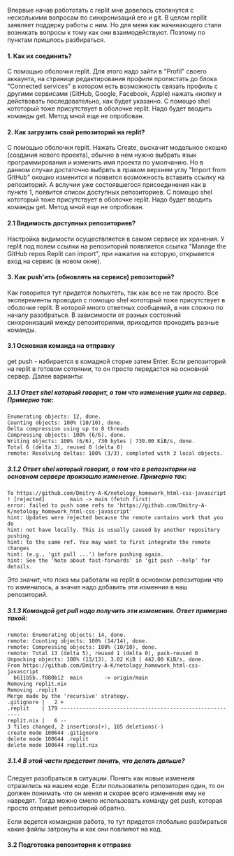 Впервые начав работотать с replit мне довелось столкнутся с несколькими вопросам по синхронизаций его и git.
В целом repllit заявляет поддерку работы с ним. Но для меня как начинающего стали возникать вопросы к тому как они взаимодействуют. Поэтому по пунктам пришлось разбираться.

#### 1. Как их соединить?
С помощью оболочки replit. Для этого надо зайти в "Profil" своего аккаунта, на странице редактирования профиля пролистать до блока "Connected services" в котором есть возможность связать профиль с другими сервисами (GitHub, Google, Facebook, Apple) нажать кнопку и действовать последовательно, как будет указанно.
С помощю shel кототорый тоже присутствует в оболочке replit. Надо будет вводить команды get. Метод мной еще не опробован.

#### 2. Как загрузить свой репозиторий на replit?
С помощью оболочки replit. Нажать Create, выскачит модальное окошко (создания нового проекта), обычно в нем нужно выбрать язык программирования и изменить имя проекта по умолчанию. Но в данном случаи достаточно выбрвть в правом верхнем углу "Import from GitHub" окошко изменится и появится возможность вставить ссылку на репозиторий. А вслучии уже состоявшегося присоединения как в пункте 1, появится список доступных репозиториев.
С помощю shel кототорый тоже присутствует в оболочке replit. Надо будет вводить команды get. Метод мной еще не опробован.

#### 2.1 Видимость доступных репозиториев?
Настройка видимости осуществляется в самом сервисе их хранения. У replit под полем ссылки на репозиторий появляется ссылка "Manage the GitHub repos Replit can import", при нажатии на которую, открывется вход на сервис (в новом окне).

#### 3. Как push'ить (обновлять на сервисе) репозиторий?
Как говорится тут придется попыхтеть, так как все не так просто. Все эксперементы проводил с помощю shel кототорый тоже присутствует в оболочке replit. В которой много ответных сообщений, в них сложно по началу разобраться. В зависимости от разных состояний синхронизаций между репозиториями, приходится проходить разные команды.
#### 3.1 Основная команда на отправку
get push - набирается в комадной сторке затем Enter. Если репозиторий на replit в готовом сотоянии, то он просто передастся на основной сервер. Далее варианты:
##### 3.1.1 Ответ shel который говорит, о том что изменения ушли на сервер. Примерно так:
    Enumerating objects: 12, done.
    Counting objects: 100% (10/10), done.
    Delta compression using up to 8 threads
    Compressing objects: 100% (6/6), done.
    Writing objects: 100% (6/6), 730 bytes | 730.00 KiB/s, done.
    Total 6 (delta 3), reused 0 (delta 0)
    remote: Resolving deltas: 100% (3/3), completed with 3 local objects.
##### 3.1.2 Ответ shel который говорит, о том что в репозитории на основном сервере произошло изменение. Примерно так:
    To https://github.com/Dmitry-A-K/netology_homework_html-css-javascript
    ! [rejected]        main -> main (fetch first)
    error: failed to push some refs to 'https://github.com/Dmitry-A-K/netology_homework_html-css-javascript'
    hint: Updates were rejected because the remote contains work that you do
    hint: not have locally. This is usually caused by another repository pushing
    hint: to the same ref. You may want to first integrate the remote changes
    hint: (e.g., 'git pull ...') before pushing again.
    hint: See the 'Note about fast-forwards' in 'git push --help' for details.
Это значит, что пока мы работали на replit в основном репозитории что то изменилось, а значит надо добавить эти изменния в наш репозиторий.
##### 3.1.3 Командой get pull надо получить эти изменения. Ответ примерно такой:
    remote: Enumerating objects: 14, done.
    remote: Counting objects: 100% (14/14), done.
    remote: Compressing objects: 100% (10/10), done.
    remote: Total 13 (delta 5), reused 1 (delta 0), pack-reused 0
    Unpacking objects: 100% (13/13), 3.02 KiB | 442.00 KiB/s, done.
    From https://github.com/Dmitry-A-K/netology_homework_html-css-javascript
      b611b5b..f880b12  main       -> origin/main
    Removing replit.nix
    Removing .replit
    Merge made by the 'recursive' strategy.
    .gitignore |   2 +
    .replit    | 179 ---------------------------------------------------------
    replit.nix |   6 --
    3 files changed, 2 insertions(+), 185 deletions(-)
    create mode 100644 .gitignore
    delete mode 100644 .replit
    delete mode 100644 replit.nix
##### 3.1.4 В этой части предстоит понять, что делать дальше?
Следует разобраться в ситуации. Понять как новые изменеия отразились на нашем коде. Если пользователь репозитория один, то он должен понимать что он менял и скорее всего изменения ему не навредят. Тогда можно смело использовать команду get push, которая просто отправит репозиторий обратно.

Если ведется командная работа, то тут придется глобально разбираться какие файлы затронуты и как они повлияют на код.

#### 3.2 Подготовка репозитория к отправке
